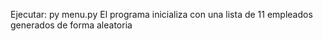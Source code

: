 Ejecutar: py menu.py
El programa inicializa con una lista de 11 empleados generados de forma aleatoria
